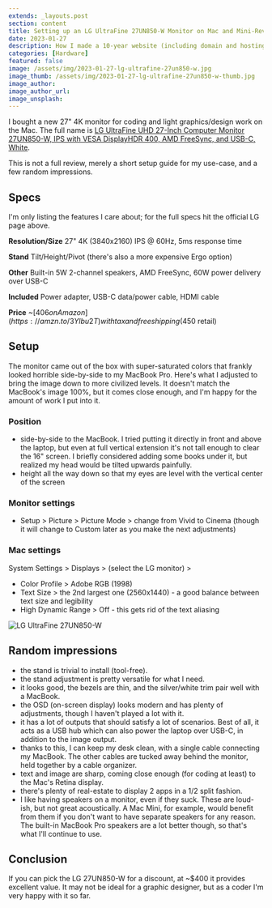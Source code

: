 ```yaml
---
extends: _layouts.post
section: content
title: Setting up an LG UltraFine 27UN850-W Monitor on Mac and Mini-Review
date: 2023-01-27
description: How I made a 10-year website (including domain and hosting) for less than $100.
categories: [Hardware]
featured: false
image: /assets/img/2023-01-27-lg-ultrafine-27un850-w.jpg
image_thumb: /assets/img/2023-01-27-lg-ultrafine-27un850-w-thumb.jpg
image_author: 
image_author_url: 
image_unsplash: 
---
```


I bought a new 27" 4K monitor for coding and light graphics/design work on the Mac. The full name is [
LG UltraFine UHD 27-Inch Computer Monitor 27UN850-W, IPS with VESA DisplayHDR 400, AMD FreeSync, and USB-C, White](https://www.lg.com/us/monitors/lg-27un850-w-4k-uhd-led-monitor).

This is not a full review, merely a short setup guide for my use-case, and a few random impressions.

## Specs

I'm only listing the features I care about; for the full specs hit the official LG page above.

**Resolution/Size** 27" 4K (3840x2160) IPS @ 60Hz, 5ms response time

**Stand** Tilt/Height/Pivot (there's also a more expensive Ergo option)

**Other** Built-in 5W 2-channel speakers, AMD FreeSync, 60W power delivery over USB-C 

**Included** Power adapter, USB-C data/power cable, HDMI cable 

**Price** ~[$406 on Amazon](https://amzn.to/3Ylbu2T) with tax and free shipping ($450 retail)

## Setup

The monitor came out of the box with super-saturated colors that frankly looked horrible side-by-side to my MacBook Pro. Here's what I adjusted to bring the image down to more civilized levels. It doesn't match the MacBook's image 100%, but it comes close enough, and I'm happy for the amount of work I put into it.

### Position

- side-by-side to the MacBook. I tried putting it directly in front and above the laptop, but even at full vertical extension it's not tall enough to clear the 16" screen. I briefly considered adding some books under it, but realized my head would be tilted upwards painfully.
- height all the way down so that my eyes are level with the vertical center of the screen

### Monitor settings

- Setup > Picture > Picture Mode > change from Vivid to Cinema (though it will change to Custom later as you make the next adjustments)

### Mac settings

System Settings > Displays > (select the LG monitor) >

- Color Profile > Adobe RGB (1998)
- Text Size > the 2nd largest one (2560x1440) - a good balance between text size and legibility
- High Dynamic Range > Off - this gets rid of the text aliasing

![LG UltraFine 27UN850-W](/assets/img/2023-01-27-lg-ultrafine-27un850-w-mac-settings.jpg)

## Random impressions

- the stand is trivial to install (tool-free).
- the stand adjustment is pretty versatile for what I need.
- it looks good, the bezels are thin, and the silver/white trim pair well with a MacBook.
- the OSD (on-screen display) looks modern and has plenty of adjustments, though I haven't played a lot with it.
- it has a lot of outputs that should satisfy a lot of scenarios. Best of all, it acts as a USB hub which can also power the laptop over USB-C, in addition to the image output.
- thanks to this, I can keep my desk clean, with a single cable connecting my MacBook. The other cables are tucked away behind the monitor, held together by a cable organizer.
- text and image are sharp, coming close enough (for coding at least) to the Mac's Retina display.
- there's plenty of real-estate to display 2 apps in a 1/2 split fashion.
- I like having speakers on a monitor, even if they suck. These are loud-ish, but not great acoustically. A Mac Mini, for example, would benefit from them if you don't want to have separate speakers for any reason. The built-in MacBook Pro speakers are a lot better though, so that's what I'll continue to use.

## Conclusion

If you can pick the LG 27UN850-W for a discount, at ~$400 it provides excellent value. It may not be ideal for a graphic designer, but as a coder I'm very happy with it so far.